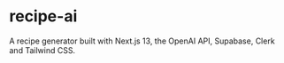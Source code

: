 # recipe-ai

A recipe generator built with Next.js 13, the OpenAI API, Supabase, Clerk and Tailwind CSS.